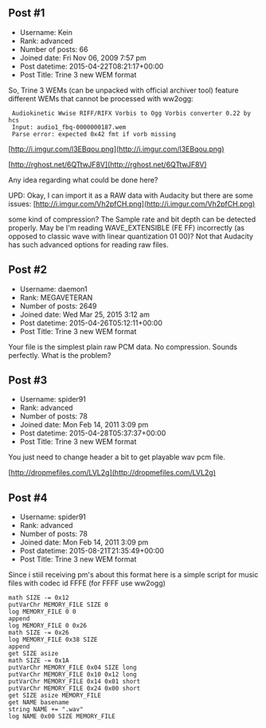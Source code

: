 ## Post #1
- Username: Kein
- Rank: advanced
- Number of posts: 66
- Joined date: Fri Nov 06, 2009 7:57 pm
- Post datetime: 2015-04-22T08:21:17+00:00
- Post Title: Trine 3 new WEM format

So, Trine 3 WEMs (can be unpacked with official archiver tool) feature different WEMs that cannot be processed with ww2ogg:

```
 Audiokinetic Wwise RIFF/RIFX Vorbis to Ogg Vorbis converter 0.22 by hcs
 Input: audio1_fbq-0000000187.wem
 Parse error: expected 0x42 fmt if vorb missing
```

[http://i.imgur.com/l3EBqou.png](http://i.imgur.com/l3EBqou.png)

[http://rghost.net/6QTtwJF8V](http://rghost.net/6QTtwJF8V)


Any idea regarding what could be done here?

UPD: Okay, I can import it as a RAW data with Audacity but there are some issues:
[http://i.imgur.com/Vh2pfCH.png](http://i.imgur.com/Vh2pfCH.png)

some kind of compression? The Sample rate and bit depth can be detected properly. May be I'm reading WAVE_EXTENSIBLE (FE FF) incorrectly (as opposed to classic wave with linear quantization 01 00)? Not that Audacity has such advanced options for reading raw files.
## Post #2
- Username: daemon1
- Rank: MEGAVETERAN
- Number of posts: 2649
- Joined date: Wed Mar 25, 2015 3:12 am
- Post datetime: 2015-04-26T05:12:11+00:00
- Post Title: Trine 3 new WEM format

Your file is the simplest plain raw PCM data. No compression. Sounds perfectly. What is the problem?
## Post #3
- Username: spider91
- Rank: advanced
- Number of posts: 78
- Joined date: Mon Feb 14, 2011 3:09 pm
- Post datetime: 2015-04-28T05:37:37+00:00
- Post Title: Trine 3 new WEM format

You just need to change header a bit to get playable wav pcm file.

[http://dropmefiles.com/LVL2g](http://dropmefiles.com/LVL2g)
## Post #4
- Username: spider91
- Rank: advanced
- Number of posts: 78
- Joined date: Mon Feb 14, 2011 3:09 pm
- Post datetime: 2015-08-21T21:35:49+00:00
- Post Title: Trine 3 new WEM format

Since i stiil receiving pm's about this format here is a simple script for music files with codec id FFFE (for FFFF use ww2ogg)

```
math SIZE -= 0x12
putVarChr MEMORY_FILE SIZE 0
log MEMORY_FILE 0 0
append
log MEMORY_FILE 0 0x26
math SIZE -= 0x26
log MEMORY_FILE 0x38 SIZE
append
get SIZE asize
math SIZE -= 0x1A
putVarChr MEMORY_FILE 0x04 SIZE long
putVarChr MEMORY_FILE 0x10 0x12 long
putVarChr MEMORY_FILE 0x14 0x01 short
putVarChr MEMORY_FILE 0x24 0x00 short
get SIZE asize MEMORY_FILE
get NAME basename
string NAME += ".wav"
log NAME 0x00 SIZE MEMORY_FILE

```
